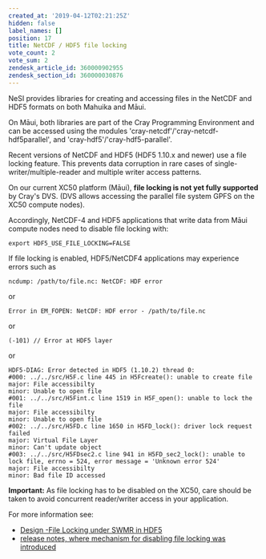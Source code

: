 ```yaml
---
created_at: '2019-04-12T02:21:25Z'
hidden: false
label_names: []
position: 17
title: NetCDF / HDF5 file locking
vote_count: 2
vote_sum: 2
zendesk_article_id: 360000902955
zendesk_section_id: 360000030876
---
```


NeSI provides libraries for creating and accessing files in the NetCDF
and HDF5 formats on both Mahuika and Māui.

On Māui, both libraries are part of the Cray Programming Environment and
can be accessed using the modules
'cray-netcdf'/'cray-netcdf-hdf5parallel', and
'cray-hdf5'/'cray-hdf5-parallel'.

Recent versions of NetCDF and HDF5 (HDF5 1.10.x and newer) use a file
locking feature. This prevents data corruption in rare cases of
single-writer/multiple-reader and multiple writer access patterns.

On our current XC50 platform (Māui), **file locking is not yet fully
supported** by Cray's DVS. (DVS allows accessing the parallel file
system GPFS on the XC50 compute nodes).

Accordingly, NetCDF-4 and HDF5 applications that write data from Māui
compute nodes need to disable file locking with:

    export HDF5_USE_FILE_LOCKING=FALSE

If file locking is enabled, HDF5/NetCDF4 applications may experience
errors such as

    ncdump: /path/to/file.nc: NetCDF: HDF error

or

    Error in EM_FOPEN: NetCDF: HDF error - /path/to/file.nc 

or

    (-101) // Error at HDF5 layer

or

    HDF5-DIAG: Error detected in HDF5 (1.10.2) thread 0:
    #000: ../../src/H5F.c line 445 in H5Fcreate(): unable to create file
    major: File accessibilty
    minor: Unable to open file
    #001: ../../src/H5Fint.c line 1519 in H5F_open(): unable to lock the file
    major: File accessibilty
    minor: Unable to open file
    #002: ../../src/H5FD.c line 1650 in H5FD_lock(): driver lock request failed
    major: Virtual File Layer
    minor: Can't update object
    #003: ../../src/H5FDsec2.c line 941 in H5FD_sec2_lock(): unable to lock file, errno = 524, error message = 'Unknown error 524'
    major: File accessibilty
    minor: Bad file ID accessed

**Important:** As file locking has to be disabled on the XC50, care
should be taken to avoid concurrent reader/writer access in your
application.

For more information see:

-   [Design -File Locking under SWMR in
    HDF5](https://support.hdfgroup.org/HDF5/docNewFeatures/SWMR/Design-HDF5-FileLocking.pdf)
-   [release notes, where mechanism for disabling file locking was
    introduced](https://support.hdfgroup.org/ftp/HDF5/releases/ReleaseFiles/hdf5-1.10.1-RELEASE.txt)
